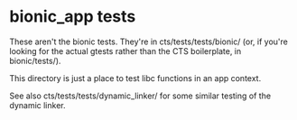 # bionic_app tests

These aren't the bionic tests. They're in cts/tests/tests/bionic/ (or, if
you're looking for the actual gtests rather than the CTS boilerplate, in
bionic/tests/).

This directory is just a place to test libc functions in an app context.

See also cts/tests/tests/dynamic_linker/ for some similar testing of
the dynamic linker.
